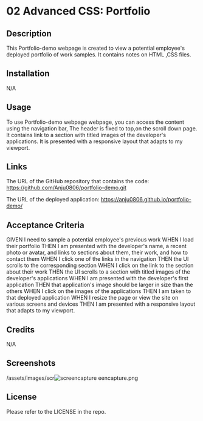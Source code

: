 # 02 Advanced CSS: Portfolio

## Description

This Portfolio-demo webpage is created to view a potential employee's deployed portfolio of work samples.
It contains notes on HTML ,CSS files. 


## Installation

N/A

## Usage
To use Portfolio-demo webpage  webpage, you can access the content using the navigation bar, The header is fixed to top,on the scroll down page. 
It contains link to a section with titled images of the developer's applications. It is presented with a responsive layout that adapts to my viewport.


## Links
The URL of the GitHub repository that contains the code: 
https://github.com/Anju0806/portfolio-demo.git

The URL of the deployed application:
https://anju0806.github.io/portfolio-demo/


## Acceptance Criteria

GIVEN I need to sample a potential employee's previous work
WHEN I load their portfolio
THEN I am presented with the developer's name, a recent photo or avatar, and links to sections about them, their work, and how to contact them
WHEN I click one of the links in the navigation
THEN the UI scrolls to the corresponding section
WHEN I click on the link to the section about their work
THEN the UI scrolls to a section with titled images of the developer's applications
WHEN I am presented with the developer's first application
THEN that application's image should be larger in size than the others
WHEN I click on the images of the applications
THEN I am taken to that deployed application
WHEN I resize the page or view the site on various screens and devices
THEN I am presented with a responsive layout that adapts to my viewport.

## Credits

N/A

## Screenshots
/assets/images/scr![screencapture](https://user-images.githubusercontent.com/126565826/228777709-693262a6-094b-4f60-829e-d1666268e2c5.png)
eencapture.png

## License

Please refer to the LICENSE in the repo.
